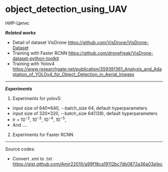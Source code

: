 # object_detection_using_UAV
НИР-Цитис

***Related works***
* Detail of dataset VisDrone https://github.com/VisDrone/VisDrone-Dataset
* Training with Faster RCNN https://github.com/dronefreak/VisDrone-dataset-python-toolkit
* Training with Yolov4 https://www.researchgate.net/publication/359391361_Analysis_and_Adaptation_of_YOLOv4_for_Object_Detection_in_Aerial_Images
***
***Experiments***
1. Experiments for yolov5: 
* input size of 640*640, --batch_size 64, default hyperparameters
* input size of 320*320, --batch_size 64(128), default hyperparameters
* lr =  $10^{-2}$, $10^{-3}$, $10^{-4}$, $10^{-5}$,
* And ....
2. Experiments for Faster RCNN


***
Source codes:
* Convert .xml to .txt https://gist.github.com/Amir22010/a99f18ca19112bc7db0872a36a03a1ec
